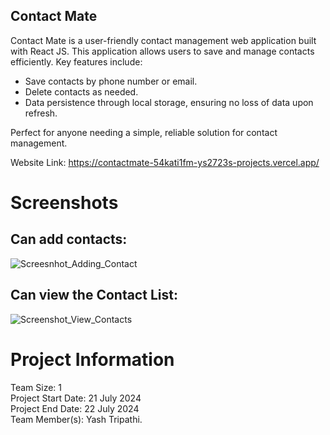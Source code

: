 ## Contact Mate

Contact Mate is a user-friendly contact management web application built with React JS. This application allows users to save and manage contacts efficiently. Key features include:

- Save contacts by phone number or email.
- Delete contacts as needed.
- Data persistence through local storage, ensuring no loss of data upon refresh.
  
Perfect for anyone needing a simple, reliable solution for contact management.

Website Link: https://contactmate-54kati1fm-ys2723s-projects.vercel.app/ 

# Screenshots

## Can add contacts:
![Screesnhot_Adding_Contact](https://i.postimg.cc/ryx9LCqF/Screenshot-17019.png)

## Can view the Contact List:
![Screenshot_View_Contacts](https://i.postimg.cc/4NXpkD8B/Screenshot-17020.png)


##
# Project Information
Team Size: 1 <br/>
Project Start Date: 21 July 2024 <br/>
Project End Date: 22 July 2024 <br/>
Team Member(s): Yash Tripathi.
